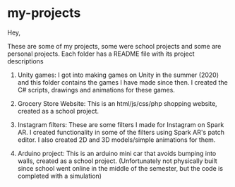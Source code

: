 # my-projects

Hey,

These are some of my projects, some were school projects and some are personal projects. 
Each folder has a README file with its project descriptions

1) Unity games: I got into making games on Unity in the summer (2020) and this folder contains the games I have made since then. I created the C# scripts, drawings and animations for these games.

2) Grocery Store Website: This is an html/js/css/php shopping website, created as a school project.

3) Instagram filters: These are some filters I made for Instagram on Spark AR. I created functionality in some of the filters using Spark AR's patch editor. I also created 2D and 3D models/simple animations for them.

4) Arduino project: This is an arduino mini car that avoids bumping into walls, created as a school project. (Unfortunately not physically built since school went online in the middle of the semester, but the code is completed with a simulation)
